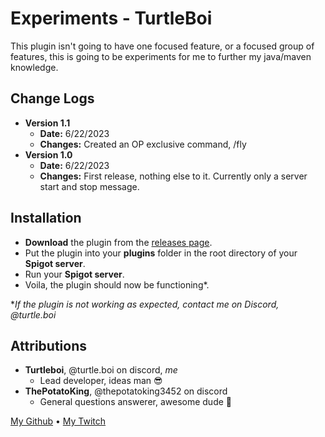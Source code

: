 # Experiments - TurtleBoi
This plugin isn't going to have one focused feature, or a focused group of features, this is going to be experiments for me to further my java/maven knowledge.

## Change Logs
- **Version 1.1**
  - **Date:** 6/22/2023
  - **Changes:** Created an OP exclusive command, /fly
- **Version 1.0**
  - **Date:** 6/22/2023
  - **Changes:** First release, nothing else to it. Currently only a server start and stop message.

## Installation
- **Download** the plugin from the [releases page](https://github.com/Turtle-Boi/Minecraft-Plugins/releases).
- Put the plugin into your **plugins** folder in the root directory of your **Spigot server**.
- Run your **Spigot server**.
- Voila, the plugin should now be functioning\*.

**If the plugin is not working as expected, contact me on Discord, @turtle.boi*

## Attributions
- **Turtleboi**, @turtle.boi on discord, *me*
  - Lead developer, ideas man 😎
- **ThePotatoKing**, @thepotatoking3452 on discord
  - General questions answerer, awesome dude 💯


[My Github](https://github.com/Turtle-Boi) • [My Twitch](https://twitch.tv/turtleboi2480) 